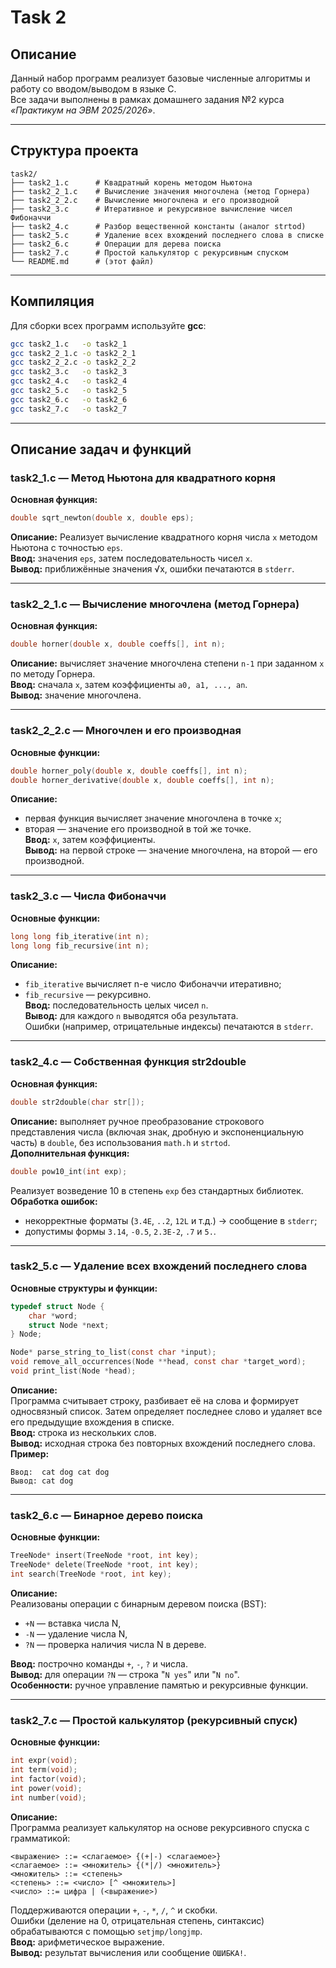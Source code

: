 # Task 2  

## Описание  
Данный набор программ реализует базовые численные алгоритмы и работу со вводом/выводом в языке C.  
Все задачи выполнены в рамках домашнего задания №2 курса *«Практикум на ЭВМ 2025/2026»*.  

---

## Структура проекта
```
task2/
├── task2_1.c      # Квадратный корень методом Ньютона
├── task2_2_1.c    # Вычисление значения многочлена (метод Горнера)
├── task2_2_2.c    # Вычисление многочлена и его производной
├── task2_3.c      # Итеративное и рекурсивное вычисление чисел Фибоначчи
├── task2_4.c      # Разбор вещественной константы (аналог strtod)
├── task2_5.c      # Удаление всех вхождений последнего слова в списке
├── task2_6.c      # Операции для дерева поиска
├── task2_7.c      # Простой калькулятор с рекурсивным спуском
└── README.md      # (этот файл)
```

---

## Компиляция  

Для сборки всех программ используйте **gcc**:
```bash
gcc task2_1.c   -o task2_1
gcc task2_2_1.c -o task2_2_1
gcc task2_2_2.c -o task2_2_2
gcc task2_3.c   -o task2_3
gcc task2_4.c   -o task2_4
gcc task2_5.c   -o task2_5
gcc task2_6.c   -o task2_6
gcc task2_7.c   -o task2_7
```

---

## Описание задач и функций

### **task2_1.c — Метод Ньютона для квадратного корня**
**Основная функция:** 
```c
double sqrt_newton(double x, double eps);
```
**Описание:** Реализует вычисление квадратного корня числа `x` методом Ньютона с точностью `eps`.  
**Ввод:** значения `eps`, затем последовательность чисел `x`.  
**Вывод:** приближённые значения √x, ошибки печатаются в `stderr`.

---

### **task2_2_1.c — Вычисление многочлена (метод Горнера)**
**Основная функция:** 
```c
double horner(double x, double coeffs[], int n);
```
**Описание:** вычисляет значение многочлена степени `n-1` при заданном `x` по методу Горнера.  
**Ввод:** сначала `x`, затем коэффициенты `a0, a1, ..., an`.  
**Вывод:** значение многочлена.

---

### **task2_2_2.c — Многочлен и его производная**
**Основные функции:** 
```c
double horner_poly(double x, double coeffs[], int n);
double horner_derivative(double x, double coeffs[], int n);
```
**Описание:** 
- первая функция вычисляет значение многочлена в точке `x`;  
- вторая — значение его производной в той же точке.  
**Ввод:** `x`, затем коэффициенты.  
**Вывод:** на первой строке — значение многочлена, на второй — его производной.

---

### **task2_3.c — Числа Фибоначчи**
**Основные функции:** 
```c
long long fib_iterative(int n);
long long fib_recursive(int n);
```
**Описание:** 
- `fib_iterative` вычисляет n-е число Фибоначчи итеративно;  
- `fib_recursive` — рекурсивно.  
**Ввод:** последовательность целых чисел `n`.  
**Вывод:** для каждого `n` выводятся оба результата.  
Ошибки (например, отрицательные индексы) печатаются в `stderr`.

---

### **task2_4.c — Собственная функция str2double**
**Основная функция:** 
```c
double str2double(char str[]);
```
**Описание:** выполняет ручное преобразование строкового представления числа (включая знак, дробную и экспоненциальную часть) в `double`, без использования `math.h` и `strtod`.  
**Дополнительная функция:** 
```c
double pow10_int(int exp);
```
Реализует возведение 10 в степень `exp` без стандартных библиотек.  
**Обработка ошибок:** 
- некорректные форматы (`3.4E`, `..2`, `12L` и т.д.) → сообщение в `stderr`;  
- допустимы формы `3.14`, `-0.5`, `2.3E-2`, `.7` и `5.`.

---

### **task2_5.c — Удаление всех вхождений последнего слова**
**Основные структуры и функции:**
```c
typedef struct Node {
    char *word;
    struct Node *next;
} Node;

Node* parse_string_to_list(const char *input);
void remove_all_occurrences(Node **head, const char *target_word);
void print_list(Node *head);
```
**Описание:**  
Программа считывает строку, разбивает её на слова и формирует односвязный список. Затем определяет последнее слово и удаляет все его предыдущие вхождения в списке.  
**Ввод:** строка из нескольких слов.  
**Вывод:** исходная строка без повторных вхождений последнего слова.  
**Пример:**  
```
Ввод:  cat dog cat dog
Вывод: cat dog
```

---

### **task2_6.c — Бинарное дерево поиска**
**Основные функции:**
```c
TreeNode* insert(TreeNode *root, int key);
TreeNode* delete(TreeNode *root, int key);
int search(TreeNode *root, int key);
```
**Описание:**  
Реализованы операции с бинарным деревом поиска (BST):  
- `+N` — вставка числа N,  
- `-N` — удаление числа N,  
- `?N` — проверка наличия числа N в дереве.  

**Ввод:** построчно команды `+`, `-`, `?` и числа.  
**Вывод:** для операции `?N` — строка "`N yes`" или "`N no`".  
**Особенности:** ручное управление памятью и рекурсивные функции.  

---

### **task2_7.c — Простой калькулятор (рекурсивный спуск)**
**Основные функции:**
```c
int expr(void);
int term(void);
int factor(void);
int power(void);
int number(void);
```
**Описание:**  
Программа реализует калькулятор на основе рекурсивного спуска с грамматикой:
```
<выражение> ::= <слагаемое> {(+|-) <слагаемое>}
<слагаемое> ::= <множитель> {(*|/) <множитель>}
<множитель> ::= <степень>
<степень> ::= <число> [^ <множитель>]
<число> ::= цифра | (<выражение>)
```
Поддерживаются операции `+`, `-`, `*`, `/`, `^` и скобки.  
Ошибки (деление на 0, отрицательная степень, синтаксис) обрабатываются с помощью `setjmp/longjmp`.  
**Ввод:** арифметическое выражение.  
**Вывод:** результат вычисления или сообщение `ОШИБКА!`.
